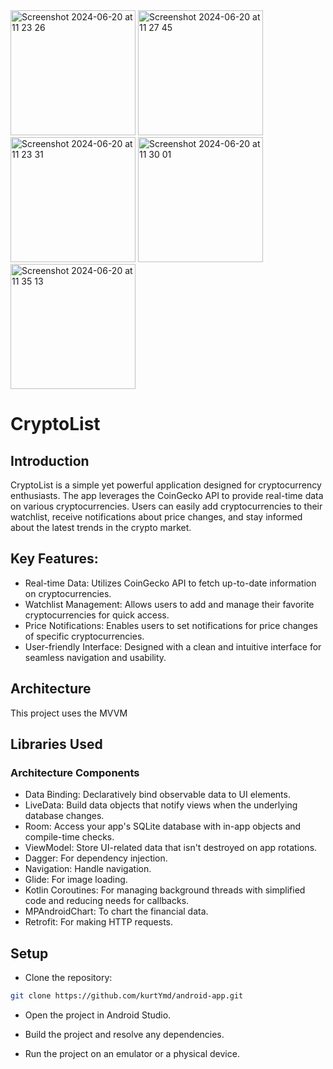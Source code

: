 
<img width="200" alt="Screenshot 2024-06-20 at 11 23 26" src="https://github.com/kurtYmd/android-app/assets/86467744/af3e077c-a51f-4ba5-8b9a-06c3ef8487b7">
<img width="200" alt="Screenshot 2024-06-20 at 11 27 45" src="https://github.com/kurtYmd/android-app/assets/86467744/c6cf5a2f-ee36-424f-a972-e05cda4b11e1">
<img width="200" alt="Screenshot 2024-06-20 at 11 23 31" src="https://github.com/kurtYmd/android-app/assets/86467744/53b14d71-109c-47e2-980a-76b92c3e1e86">
<img width="200" alt="Screenshot 2024-06-20 at 11 30 01" src="https://github.com/kurtYmd/android-app/assets/86467744/7c03f081-a957-4357-887d-7f72f278915a">
<img width="200" alt="Screenshot 2024-06-20 at 11 35 13" src="https://github.com/kurtYmd/android-app/assets/86467744/2cd6815f-5988-46e3-ab42-5a8ebfd94ab7">

# CryptoList

## Introduction


CryptoList is a simple yet powerful application designed for cryptocurrency enthusiasts. The app leverages the CoinGecko API to provide real-time data on various cryptocurrencies. Users can easily add cryptocurrencies to their watchlist, receive notifications about price changes, and stay informed about the latest trends in the crypto market.

## Key Features:
* Real-time Data: Utilizes CoinGecko API to fetch up-to-date information on cryptocurrencies.
* Watchlist Management: Allows users to add and manage their favorite cryptocurrencies for quick access.
* Price Notifications: Enables users to set notifications for price changes of specific cryptocurrencies.
* User-friendly Interface: Designed with a clean and intuitive interface for seamless navigation and usability.

## Architecture

This project uses the MVVM


## Libraries Used

### Architecture Components
* Data Binding: Declaratively bind observable data to UI elements.
* LiveData: Build data objects that notify views when the underlying database changes.
* Room: Access your app's SQLite database with in-app objects and compile-time checks.
* ViewModel: Store UI-related data that isn't destroyed on app rotations. 
* Dagger: For dependency injection.
* Navigation: Handle navigation.
* Glide: For image loading.
* Kotlin Coroutines: For managing background threads with simplified code and reducing needs for callbacks.
* MPAndroidChart: To chart the financial data.
* Retrofit: For making HTTP requests.


## Setup

* Clone the repository:
```bash
git clone https://github.com/kurtYmd/android-app.git
```


* Open the project in Android Studio.

* Build the project and resolve any dependencies.

* Run the project on an emulator or a physical device.
